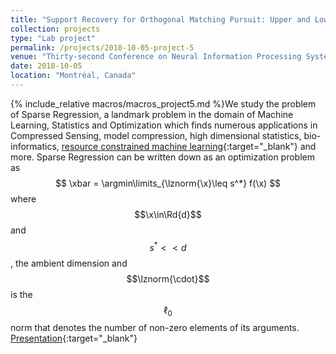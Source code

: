 ```yaml
---
title: "Support Recovery for Orthogonal Matching Pursuit: Upper and Lower bounds"
collection: projects
type: "Lab project"
permalink: /projects/2018-10-05-project-5
venue: "Thirty-second Conference on Neural Information Processing Systems (NIPS) 2018"
date: 2018-10-05
location: "Montréal, Canada"
---
```


{% include_relative macros/macros_project5.md %}We study the problem of Sparse Regression, a landmark problem in the domain of Machine Learning, Statistics and Optimization which finds numerous applications in Compressed Sensing, model compression, high dimensional statistics, bio-informatics, [resource constrained machine learning](https://www.microsoft.com/en-us/research/project/resource-efficient-ml-for-the-edge-and-endpoint-iot-devices/){:target="_blank"} and more. Sparse Regression can be written down as an optimization problem as
$$
\xbar = \argmin\limits_{\lznorm{\x}\leq s^*} f(\x)
$$
where $$\x\in\Rd{d}$$ and $$s^*<< d$$, the ambient dimension and $$\lznorm{\cdot}$$ is the $$\ell_0$$ norm that denotes the number of non-zero elements of its arguments.
[Presentation](){:target="_blank"}